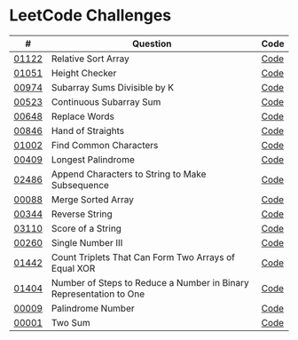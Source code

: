 # LeetCode Challenges

| #                                                                                                          | Question                                                           | Code                                                                           |
|------------------------------------------------------------------------------------------------------------|--------------------------------------------------------------------|--------------------------------------------------------------------------------|
| [01122](https://leetcode.com/problems/relative-sort-array)                                                 | Relative Sort Array                                                | [Code](src%2F01122-RelativeSortArray.kt)                                       | 
| [01051](https://leetcode.com/problems/height-checker)                                                      | Height Checker                                                     | [Code](src%2F01051-HeightChecker.kt)                                           | 
| [00974](https://leetcode.com/problems/subarray-sums-divisible-by-k)                                        | Subarray Sums Divisible by K                                       | [Code](src%2F00974-SubarraySumsDivisibleByK.kt)                                | 
| [00523](https://leetcode.com/problems/continuous-subarray-sum)                                             | Continuous Subarray Sum                                            | [Code](src%2F00523-ContinuousSubarraySum.kt)                                   | 
| [00648](https://leetcode.com/problems/replace-words)                                                       | Replace Words                                                      | [Code](src%2F00648-ReplaceWords.kt)                                            | 
| [00846](https://leetcode.com/problems/hand-of-straights)                                                   | Hand of Straights                                                  | [Code](src%2F00846-HandOfStraights.kt)                                         | 
| [01002](https://leetcode.com/problems/find-common-characters)                                              | Find Common Characters                                             | [Code](src%2F01002-FindCommonCharacters.kt)                                    | 
| [00409](https://leetcode.com/problems/longest-palindrome)                                                  | Longest Palindrome                                                 | [Code](src%2F00409-LongestPalindrome.kt)                                       | 
| [02486](https://leetcode.com/problems/append-characters-to-string-to-make-subsequence)                     | Append Characters to String to Make Subsequence                    | [Code](src%2F02486-AppendCharactersToStringToMakeSubsequence.kt)               | 
| [00088](https://leetcode.com/problems/merge-sorted-array)                                                  | Merge Sorted Array                                                 | [Code](src%2F00088-MergeSortedArray.kt)                                        | 
| [00344](https://leetcode.com/problems/reverse-string)                                                      | Reverse String                                                     | [Code](src%2F00344-ReverseString.kt)                                           | 
| [03110](https://leetcode.com/problems/score-of-a-string)                                                   | Score of a String                                                  | [Code](src%2F03110-ScoreOfAString.kt)                                          | 
| [00260](https://leetcode.com/problems/single-number-iii)                                                   | Single Number III                                                  | [Code](src%2F00260-SingleNumberIII.kt)                                         | 
| [01442](https://leetcode.com/problems/count-triplets-that-can-form-two-arrays-of-equal-xor/)               | Count Triplets That Can Form Two Arrays of Equal XOR               | [Code](src%2F01442-CountTripletsThatCanFormTwoArraysOfEqualXOR.kt)             | 
| [01404](https://leetcode.com/problems/number-of-steps-to-reduce-a-number-in-binary-representation-to-one/) | Number of Steps to Reduce a Number in Binary Representation to One | [Code](src%2F01401-NumberOfStepsToReduceANumberInBinaryRepresentationToOne.kt) | 
| [00009](https://leetcode.com/problems/palindrome-number)                                                   | Palindrome Number                                                  | [Code](src%2F00009-PalindromeNumber.kt)                                        | 
| [00001](https://leetcode.com/problems/two-sum/description/)                                                | Two Sum                                                            | [Code](src%2F001-TwoSum.kt)                                                    | 
